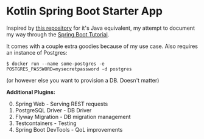 # Kotlin Spring Boot Starter App

Inspired by [this repository]() for it's Java equivalent, my attempt to document my way through the [Spring Boot Tutorial](https://spring.io/guides/tutorials/spring-boot-kotlin/).

It comes with a couple extra goodies because of my use case. Also requires an instance of Postgres:

```
$ docker run --name some-postgres -e POSTGRES_PASSWORD=mysecretpassword -d postgres
``` 

(or however else you want to provision a DB. Doesn't matter)

**Additional Plugins:**

0. Spring Web - Serving REST requests
0. PostgreSQL Driver - DB Driver
0. Flyway Migration - DB migration management
0. Testcontainers - Testing
0. Spring Boot DevTools - QoL improvements
